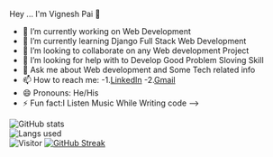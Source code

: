 Hey ... 
I'm Vignesh Pai 👋


- 🔭 I’m currently working on Web Development
- 🌱 I’m currently learning Django Full Stack Web Development
- 👯 I’m looking to collaborate on any Web development Project
- 🤔 I’m looking for help with to Develop Good Problem Sloving Skill 
- 💬 Ask me about Web development and Some Tech related info
- 📫 How to reach me: 
-1.[LinkedIn](https://www.linkedin.com/in/vignesh-p-66b0a7188/)
-2.[Gmail](paivignesh17@gmail.com)
- 😄 Pronouns: He/His
- ⚡ Fun fact:I Listen Music While Writing code
-->

![GitHub stats](https://github-readme-stats.vercel.app/api?username=vigneshpai7&show_icons=true&theme=tokyonight)<br>
![Langs used ](https://github-readme-stats.vercel.app/api/top-langs/?username=vigneshpai7&theme=tokyonight)<br>
![Visitor](https://visitor-badge.laobi.icu/badge?page_id=vigneshpai7.vigneshpai7)
[![GitHub Streak](https://github-readme-streak-stats.herokuapp.com/?user=vigneshpai7&theme=dark)](https://git.io/streak-stats)
